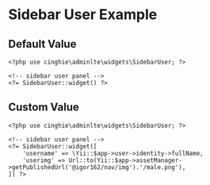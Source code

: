 Sidebar User Example
=======================

## Default Value

```
<?php use cinghie\adminlte\widgets\SidebarUser; ?>

<!-- sidebar user panel -->
<?= SidebarUser::widget() ?>
```

## Custom Value

```
<?php use cinghie\adminlte\widgets\SidebarUser; ?>

<!-- sidebar user panel -->
<?= SidebarUser::widget([
    'username' => \Yii::$app->user->identity->fullName,
    'userimg' => Url::to(Yii::$app->assetManager->getPublishedUrl('@igor162/nav/img').'/male.png'),
]) ?>
```
